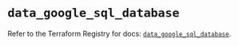 # `data_google_sql_database`

Refer to the Terraform Registry for docs: [`data_google_sql_database`](https://registry.terraform.io/providers/hashicorp/google-beta/6.37.0/docs/data-sources/google_sql_database).
